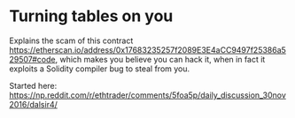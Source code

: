 # Turning tables on you

Explains the scam of this contract https://etherscan.io/address/0x17683235257f2089E3E4aCC9497f25386a529507#code, which makes you believe you can hack it, when in fact it exploits a Solidity compiler bug to steal from you.

Started here: https://np.reddit.com/r/ethtrader/comments/5foa5p/daily_discussion_30nov2016/dalsir4/

